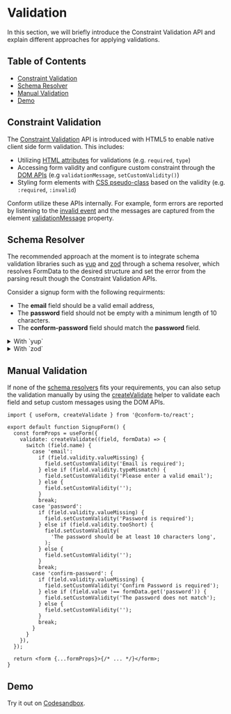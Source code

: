 # Validation

In this section, we will briefly introduce the Constraint Validation API and explain different approaches for applying validations.

<!-- aside -->

## Table of Contents

- [Constraint Validation](#constraint-validation)
- [Schema Resolver](#schema-resolver)
- [Manual Validation](#manual-validation)
- [Demo](#demo)

<!-- /aside -->

## Constraint Validation

The [Constraint Validation](https://caniuse.com/constraint-validation) API is introduced with HTML5 to enable native client side form validation. This includes:

- Utilizing [HTML attributes](https://developer.mozilla.org/en-US/docs/Web/Guide/HTML/Constraint_validation#validation-related_attributes) for validations (e.g. `required`, `type`)
- Accessing form validity and configure custom constraint through the [DOM APIs](https://developer.mozilla.org/en-US/docs/Web/API/Constraint_validation#extensions_to_other_interfaces) (e.g `validationMessage`, `setCustomValidity()`)
- Styling form elements with [CSS pseudo-class](https://developer.mozilla.org/en-US/docs/Learn/Forms/Form_validation#the_constraint_validation_api) based on the validity (e.g. `:required`, `:invalid`)

Conform utilize these APIs internally. For example, form errors are reported by listening to the [invalid event](https://developer.mozilla.org/en-US/docs/Web/API/HTMLInputElement/invalid_event) and the messages are captured from the element [validationMessage](https://developer.mozilla.org/en-US/docs/Web/API/HTMLObjectElement/validationMessage) property.

## Schema Resolver

The recommended approach at the moment is to integrate schema validation libraries such as [yup](https://github.com/jquense/yup) and [zod](https://github.com/colinhacks/zod) through a schema resolver, which resolves FormData to the desired structure and set the error from the parsing result though the Constraint Validation APIs.

Consider a signup form with the following requirments:

- The **email** field should be a valid email address,
- The **password** field should not be empty with a minimum length of 10 characters.
- The **conform-password** field should match the **password** field.

<details>
<summary>With `yup` </summary>

```tsx
import { useForm } from '@conform-to/react';
import { resolve } from '@conform-to/yup';
import * as yup from 'yup';

const schema = resolve(
  yup.object({
    email: yup
      .string()
      .required('Email is required')
      .email('Please enter a valid email'),
    password: yup
      .string()
      .required('Password is required')
      .min(10, 'The password should be at least 10 characters long'),
    'confirm-password': yup
      .string()
      .required('Confirm Password is required')
      .equals([yup.ref('password')], 'The password does not match'),
  }),
);

export default function SignupForm() {
  const formProps = useForm({
    validate: schema.validate,
  });

  return <form {...formProps}>{/* ... */}</form>;
}
```

[Full example](/docs/examples/yup)

</details>

<details>
<summary>With `zod`</summary>

```tsx
import { useForm } from '@conform-to/react';
import { resolve } from '@conform-to/zod';
import { z } from 'zod';

const schema = resolve(
  z
    .object({
      email: z
        .string({ required_error: 'Email is required' })
        .email('Please enter a valid email'),
      password: z
        .string({ required_error: 'Password is required' })
        .min(10, 'The password should be at least 10 characters long'),
      'confirm-password': z.string({
        required_error: 'Confirm Password is required',
      }),
    })
    .refine((value) => value.password === value['confirm-password'], {
      message: 'The password does not match',
      path: ['confirm-password'],
    }),
);

export default function SignupForm() {
  const formProps = useForm({
    validate: schema.validate,
  });

  return <form {...formProps}>{/* ... */}</form>;
}
```

[Full example](/docs/examples/zod)

</details>

## Manual Validation

If none of the [schema resolvers](#schema-resolver) fits your requirements, you can also setup the validation manually by using the [createValidate](/packages/conform-react/README.md#createvalidate) helper to validate each field and setup custom messages using the DOM APIs.

```tsx
import { useForm, createValidate } from '@conform-to/react';

export default function SignupForm() {
  const formProps = useForm({
    validate: createValidate((field, formData) => {
      switch (field.name) {
        case 'email':
          if (field.validity.valueMissing) {
            field.setCustomValidity('Email is required');
          } else if (field.validity.typeMismatch) {
            field.setCustomValidity('Please enter a valid email');
          } else {
            field.setCustomValidity('');
          }
          break;
        case 'password':
          if (field.validity.valueMissing) {
            field.setCustomValidity('Password is required');
          } else if (field.validity.tooShort) {
            field.setCustomValidity(
              'The password should be at least 10 characters long',
            );
          } else {
            field.setCustomValidity('');
          }
          break;
        case 'confirm-password': {
          if (field.validity.valueMissing) {
            field.setCustomValidity('Confirm Password is required');
          } else if (field.value !== formData.get('password')) {
            field.setCustomValidity('The password does not match');
          } else {
            field.setCustomValidity('');
          }
          break;
        }
      }
    }),
  });

  return <form {...formProps}>{/* ... */}</form>;
}
```

## Demo

<!-- sandbox src="/docs/examples/validation" -->

Try it out on [Codesandbox](https://codesandbox.io/s/github/edmundhung/conform/tree/main/docs/examples/validation).

<!-- /sandbox -->
